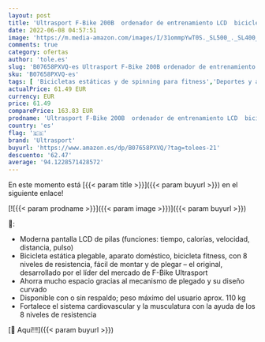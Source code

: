 ```yaml
---
layout: post
title: 'Ultrasport F-Bike 200B  ordenador de entrenamiento LCD  bicicleta estática plegable  peso máximo del usuario 110 kg  medición de la frecuencia cardíaca  8 niveles de resistencia  porta toallas'
date: 2022-06-08 04:57:51
image: 'https://m.media-amazon.com/images/I/31ommpYwT0S._SL500_._SL400_.jpg'
comments: true
category: ofertas
author: 'tole.es'
slug: 'B07658PXVQ-es Ultrasport F-Bike 200B ordenador de entrenamiento LCD...'
sku: 'B07658PXVQ-es'
tags: [ 'Bicicletas estáticas y de spinning para fitness','Deportes y aire libre','Fitness y ejercicio','Máquinas de cardio para fitness','bicicleta','ultrasport','🇪🇸', ]
actualPrice: 61.49 EUR
currency: EUR
price: 61.49
comparePrice: 163.83 EUR
prodname: 'Ultrasport F-Bike 200B  ordenador de entrenamiento LCD  bicicleta estática plegable  peso máximo del usuario 110 kg  medición de la frecuencia cardíaca  8 niveles de resistencia  porta toallas'
country: 'es'
flag: '🇪🇸'
brand: 'Ultrasport'
buyurl: 'https://www.amazon.es/dp/B07658PXVQ/?tag=tolees-21'
descuento: '62.47'
average: '94.1228571428572'
---
```


En este momento está [{{< param title >}}]({{< param buyurl >}}) en el siguiente enlace!

[![{{< param prodname >}}]({{< param image >}})]({{< param buyurl >}})

🔎:

- Moderna pantalla LCD de pilas (funciones: tiempo, calorías, velocidad, distancia, pulso)
- Bicicleta estática plegable, aparato doméstico, bicicleta fitness, con 8 niveles de resistencia, fácil de montar y de plegar – el original, desarrollado por el líder del mercado de F-Bike Ultrasport
- Ahorra mucho espacio gracias al mecanismo de plegado y su diseño curvado
- Disponible con o sin respaldo; peso máximo del usuario aprox. 110 kg
- Fortalece el sistema cardiovascular y la musculatura con la ayuda de los 8 niveles de resistencia

[🛒 Aquí!!!]({{< param buyurl >}})
